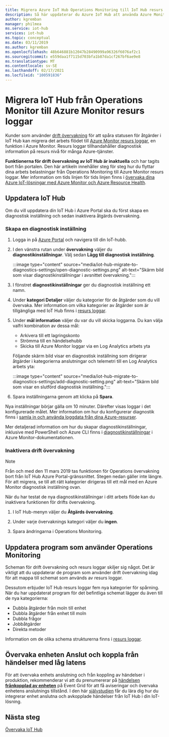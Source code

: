 ```yaml
---
title: Migrera Azure IoT Hub Operations Monitoring till IoT Hub resurs loggar i Azure Monitor | Microsoft Docs
description: Så här uppdaterar du Azure IoT Hub att använda Azure Monitor i stället för drift övervakning för att övervaka status för åtgärder i IoT Hub i real tid.
author: kgremban
manager: philmea
ms.service: iot-hub
services: iot-hub
ms.topic: conceptual
ms.date: 03/11/2019
ms.author: kgremban
ms.openlocfilehash: 48b646881b12047b28490999a96326f6076af2c1
ms.sourcegitcommit: e559daa1f7115d703bfa1b87da1cf267bf6ae9e8
ms.translationtype: MT
ms.contentlocale: sv-SE
ms.lasthandoff: 02/17/2021
ms.locfileid: "100591836"
---
```

# <a name="migrate-your-iot-hub-from-operations-monitoring-to-azure-monitor-resource-logs"></a>Migrera IoT Hub från Operations Monitor till Azure Monitor resurs loggar

Kunder som använder [drift övervakning](iot-hub-operations-monitoring.md) för att spåra statusen för åtgärder i IoT Hub kan migrera det arbets flödet till [Azure Monitor resurs loggar](../azure-monitor/essentials/platform-logs-overview.md), en funktion i Azure Monitor. Resurs loggar tillhandahåller diagnostisk information på resurs nivå för många Azure-tjänster.

**Funktionerna för drift övervakning av IoT Hub är inaktuella** och har tagits bort från portalen. Den här artikeln innehåller steg för steg hur du flyttar dina arbets belastningar från Operations Monitoring till Azure Monitor resurs loggar. Mer information om tids linjen för tids linjen finns i [övervaka dina Azure IoT-lösningar med Azure Monitor och Azure Resource Health](https://azure.microsoft.com/blog/monitor-your-azure-iot-solutions-with-azure-monitor-and-azure-resource-health/).

## <a name="update-iot-hub"></a>Uppdatera IoT Hub

Om du vill uppdatera din IoT Hub i Azure Portal ska du först skapa en diagnostisk inställning och sedan inaktivera åtgärds övervakning.  

### <a name="create-a--diagnostic-setting"></a>Skapa en diagnostisk inställning

1. Logga in på [Azure Portal](https://portal.azure.com) och navigera till din IoT-hubb.

1. I den vänstra rutan under **övervakning** väljer du **diagnostikinställningar**. Välj sedan **Lägg till diagnostisk inställning**.

   :::image type="content" source="media/iot-hub-migrate-to-diagnostics-settings/open-diagnostic-settings.png" alt-text="Skärm bild som visar diagnostikinställningar i avsnittet övervakning.":::

1. I fönstret **diagnostikinställningar** ger du diagnostisk inställning ett namn.

1. Under **kategori Detaljer** väljer du kategorier för de åtgärder som du vill övervaka. Mer information om vilka kategorier av åtgärder som är tillgängliga med IoT Hub finns i [resurs loggar](monitor-iot-hub-reference.md#resource-logs).

1. Under **mål information** väljer du var du vill skicka loggarna. Du kan välja valfri kombination av dessa mål:

   * Arkivera till ett lagringskonto
   * Strömma till en händelsehubb
   * Skicka till Azure Monitor loggar via en Log Analytics arbets yta

   Följande skärm bild visar en diagnostisk inställning som dirigerar åtgärder i kategorierna anslutningar och telemetri till en Log Analytics arbets yta:

   :::image type="content" source="media/iot-hub-migrate-to-diagnostics-settings/add-diagnostic-setting.png" alt-text="Skärm bild som visar en slutförd diagnostisk inställning.":::

1. Spara inställningarna genom att klicka på **Spara**.

Nya inställningar börjar gälla om 10 minuter. Därefter visas loggar i det konfigurerade målet. Mer information om hur du konfigurerar diagnostik finns i [samla in och använda loggdata från dina Azure-resurser](../azure-monitor/essentials/platform-logs-overview.md).

Mer detaljerad information om hur du skapar diagnostikinställningar, inklusive med PowerShell och Azure CLI finns i [diagnostikinställningar](../azure-monitor/essentials/diagnostic-settings.md) i Azure Monitor-dokumentationen.

### <a name="turn-off-operations-monitoring"></a>Inaktivera drift övervakning

> [!NOTE]
> Från och med den 11 mars 2019 tas funktionen för Operations övervakning bort från IoT Hub Azure Portal-gränssnittet. Stegen nedan gäller inte längre. För att migrera, se till att rätt kategorier dirigeras till ett mål med en Azure Monitor diagnostisk inställning ovan.

När du har testat de nya diagnostikinställningar i ditt arbets flöde kan du inaktivera funktionen för drifts övervakning. 

1. I IoT Hub-menyn väljer du **Åtgärds övervakning**.

2. Under varje övervaknings kategori väljer du **ingen**.

3. Spara ändringarna i Operations Monitoring.

## <a name="update-applications-that-use-operations-monitoring"></a>Uppdatera program som använder Operations Monitoring

Scheman för drift övervakning och resurs loggar skiljer sig något. Det är viktigt att du uppdaterar de program som använder drift övervakning idag för att mappa till schemat som används av resurs loggar.

Dessutom erbjuder IoT Hub resurs loggar fem nya kategorier för spårning. När du har uppdaterat program för det befintliga schemat lägger du även till de nya kategorierna:

* Dubbla åtgärder från moln till enhet
* Dubbla åtgärder från enhet till moln
* Dubbla frågor
* Jobbåtgärder
* Direkta metoder

Information om de olika schema strukturerna finns i [resurs loggar](monitor-iot-hub-reference.md#resource-logs).

## <a name="monitoring-device-connect-and-disconnect-events-with-low-latency"></a>Övervaka enheten Anslut och koppla från händelser med låg latens

För att övervaka enhets anslutning och från koppling av händelser i produktion, rekommenderar vi att du prenumererar på [händelsen **frånkopplad av enheten**](iot-hub-event-grid.md#event-types) på Event Grid för att få aviseringar och övervaka enhetens anslutnings tillstånd. I den här [självstudien](iot-hub-how-to-order-connection-state-events.md) får du lära dig hur du integrerar enhet anslutna och avkopplade händelser från IoT Hub i din IoT-lösning.

## <a name="next-steps"></a>Nästa steg

[Övervaka IoT Hub](monitor-iot-hub.md)